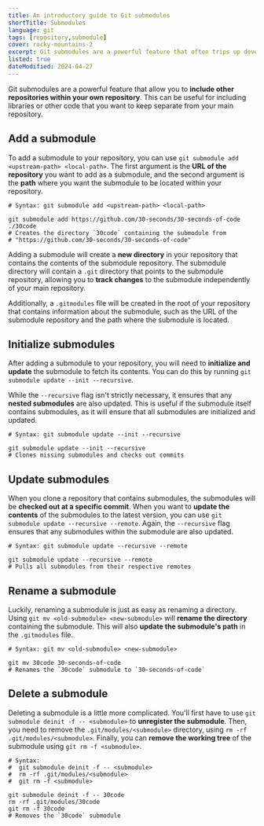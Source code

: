 ```yaml
---
title: An introductory guide to Git submodules
shortTitle: Submodules
language: git
tags: [repository,submodule]
cover: rocky-mountains-2
excerpt: Git submodules are a powerful feature that often trips up developers. Fret not, this guide will help you understand the basics.
listed: true
dateModified: 2024-04-27
---
```


Git submodules are a powerful feature that allow you to **include other repositories within your own repository**. This can be useful for including libraries or other code that you want to keep separate from your main repository.

## Add a submodule

To add a submodule to your repository, you can use `git submodule add <upstream-path> <local-path>`. The first argument is the **URL of the repository** you want to add as a submodule, and the second argument is the **path** where you want the submodule to be located within your repository.

```shell
# Syntax: git submodule add <upstream-path> <local-path>

git submodule add https://github.com/30-seconds/30-seconds-of-code ./30code
# Creates the directory `30code` containing the submodule from
# "https://github.com/30-seconds/30-seconds-of-code"
```

Adding a submodule will create a **new directory** in your repository that contains the contents of the submodule repository. The submodule directory will contain a `.git` directory that points to the submodule repository, allowing you to **track changes** to the submodule independently of your main repository.

Additionally, a `.gitmodules` file will be created in the root of your repository that contains information about the submodule, such as the URL of the submodule repository and the path where the submodule is located.

## Initialize submodules

After adding a submodule to your repository, you will need to **initialize and update** the submodule to fetch its contents. You can do this by running `git submodule update --init --recursive`.

While the `--recursive` flag isn't strictly necessary, it ensures that any **nested submodules** are also updated. This is useful if the submodule itself contains submodules, as it will ensure that all submodules are initialized and updated.

```shell
# Syntax: git submodule update --init --recursive

git submodule update --init --recursive
# Clones missing submodules and checks out commits
```

## Update submodules

When you clone a repository that contains submodules, the submodules will be **checked out at a specific commit**. When you want to **update the contents** of the submodules to the latest version, you can use `git submodule update --recursive --remote`. Again, the `--recursive` flag ensures that any submodules within the submodule are also updated.

```shell
# Syntax: git submodule update --recursive --remote

git submodule update --recursive --remote
# Pulls all submodules from their respective remotes
```

## Rename a submodule

Luckily, renaming a submodule is just as easy as renaming a directory. Using `git mv <old-submodule> <new-submodule>` will **rename the directory** containing the submodule. This will also **update the submodule's path** in the `.gitmodules` file.

```shell
# Syntax: git mv <old-submodule> <new-submodule>

git mv 30code 30-seconds-of-code
# Renames the `30code` submodule to `30-seconds-of-code`
```

## Delete a submodule

Deleting a submodule is a little more complicated. You'll first have to use `git submodule deinit -f -- <submodule>` to **unregister the submodule**. Then, you need to remove the `.git/modules/<submodule>` directory, using `rm -rf .git/modules/<submodule>`. Finally, you can **remove the working tree** of the submodule using `git rm -f <submodule>`.

```shell
# Syntax:
#  git submodule deinit -f -- <submodule>
#  rm -rf .git/modules/<submodule>
#  git rm -f <submodule>

git submodule deinit -f -- 30code
rm -rf .git/modules/30code
git rm -f 30code
# Removes the `30code` submodule
```
